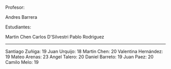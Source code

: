 Profesor:

Andres Barrera

Estudiantes:

Martin Chen
Carlos D'Silvestri
Pablo Rodriguez



----------------------------------
Santiago Zuñiga: 19
Juan Urquijo: 18
Martin Chen: 20
Valentina Hernández: 19
Mateo Arenas: 23
Angel Talero: 20
Daniel Barreto: 19
Juan Paez: 20
Camilo Melo: 19 